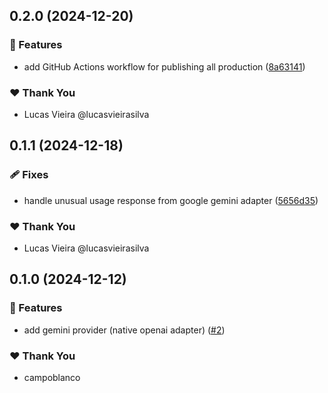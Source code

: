 ## 0.2.0 (2024-12-20)

### 🚀 Features

- add GitHub Actions workflow for publishing all production ([8a63141](https://github.com/vm-x-ai/vm-x-ai-providers/commit/8a63141))

### ❤️ Thank You

- Lucas Vieira @lucasvieirasilva

## 0.1.1 (2024-12-18)

### 🩹 Fixes

- handle unusual usage response from google gemini adapter ([5656d35](https://github.com/vm-x-ai/vm-x-ai-providers/commit/5656d35))

### ❤️ Thank You

- Lucas Vieira @lucasvieirasilva

## 0.1.0 (2024-12-12)

### 🚀 Features

- add gemini provider (native openai adapter) ([#2](https://github.com/vm-x-ai/vm-x-ai-providers/pull/2))

### ❤️ Thank You

- campoblanco
